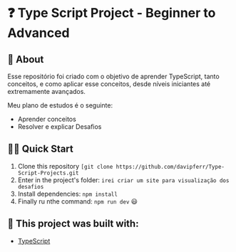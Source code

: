 # ❓ Type Script Project - Beginner to Advanced

<p></p>

## :open_book: About 
<p align="left">
Esse repositório foi criado com o objetivo de aprender TypeScript, tanto conceitos, e como aplicar esse conceitos, desde níveis iniciantes até extremamente avançados. 
</p>

<p> 
  Meu plano de estudos é o seguinte:
</p>

- Aprender conceitos
- Resolver e explicar Desafios

## 🏄‍♂️ Quick Start
 1. Clone this repository `[git clone https://github.com/davipferr/Type-Script-Projects.git`
 2. Enter in the project's folder: `irei criar um site para visualização dos desafios`
 3. Install dependencies: `npm install`
 4. Finally ru nthe command: `npm run dev` 😃

## :bricks: This project was built with: 
- [TypeScript](https://www.typescriptlang.org/docs/)
